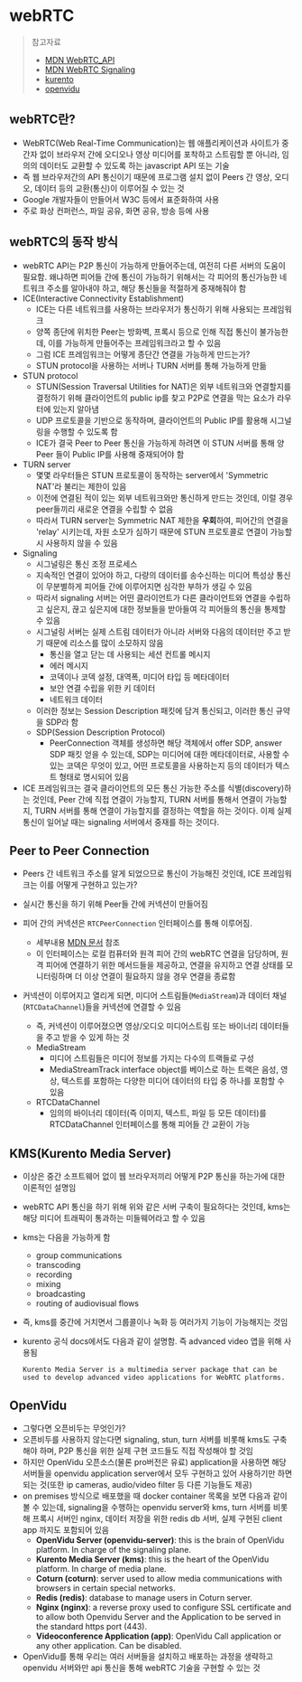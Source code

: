 # webRTC

> 참고자료
>
> - [MDN WebRTC_API](https://developer.mozilla.org/ko/docs/Web/API/WebRTC_API)
> - [MDN WebRTC Signaling](https://developer.mozilla.org/ko/docs/Web/API/WebRTC_API/Signaling_and_video_calling)
> - [kurento](https://www.kurento.org/)
> - [openvidu](https://openvidu.io/index)



## webRTC란?

- WebRTC(Web Real-Time Communication)는 웹 애플리케이션과 사이트가 중간자 없이 브라우저 간에 오디오나 영상 미디어를 포착하고 스트림할 뿐 아니라, 임의의 데이터도 교환할 수 있도록 하는 javascript API 또는 기술
- 즉 웹 브라우저간의 API 통신이기 때문에 프로그램 설치 없이 Peers 간 영상, 오디오, 데이터 등의 교환(통신)이 이루어질 수 있는 것
- Google 개발자들이 만들어서 W3C 등에서 표준화하여 사용
- 주로 화상 컨퍼런스, 파일 공유, 화면 공유, 방송 등에 사용



## webRTC의 동작 방식

- webRTC API는 P2P 통신이 가능하게 만들어주는데, 여전히 다른 서버의 도움이 필요함. 왜냐하면 피어들 간에 통신이 가능하기 위해서는 각 피어의 통신가능한 네트워크 주소를 알아내야 하고, 해당 통신들을 적절하게 중재해줘야 함
- ICE(Interactive Connectivity Establishment)
  - ICE는 다른 네트워크를 사용하는 브라우저가 통신하기 위해 사용되는 프레임워크
  - 양쪽 종단에 위치한 Peer는 방화벽, 프록시 등으로 인해 직접 통신이 불가능한데, 이를 가능하게 만들어주는 프레임워크라고 할 수 있음
  - 그럼 ICE 프레임워크는 어떻게 종단간 연결을 가능하게 만드는가?
  - STUN protocol을 사용하는 서버나 TURN 서버를 통해 가능하게 만듦
- STUN protocol
  - STUN(Session Traversal Utilities for NAT)은 외부 네트워크와 연결할지를 결정하기 위해 클라이언트의 public ip를 찾고 P2P로 연결을 막는 요소가 라우터에 있는지 알아냄
  - UDP 프로토콜을 기반으로 동작하며, 클라이언트의 Public IP를 활용해 시그널링을 수행할 수 있도록 함
  - ICE가 결국 Peer  to Peer 통신을 가능하게 하려면 이 STUN 서버를 통해 양 Peer 들이 Public IP를 사용해 중재되어야 함
- TURN server
  - 몇몇 라우터들은 STUN 프로토콜이 동작하는 server에서 'Symmetric NAT'라 불리는 제한이 있음
  - 이전에 연결된 적이 있는 외부 네트워크와만 통신하게 만드는 것인데, 이럴 경우 peer들끼리 새로운 연결을 수립할 수 없음
  - 따라서 TURN server는 Symmetric NAT 제한을 <b>우회</b>하여, 피어간의 연결을 'relay' 시키는데, 자원 소모가 심하기 때문에 STUN 프로토콜로 연결이 가능할 시 사용하지 않을 수 있음
- Signaling
  - 시그널링은 통신 조정 프로세스
  - 지속적인 연결이 있어야 하고, 다량의 데이터를 송수신하는 미디어 특성상 통신이 무분별하게 피어들 간에 이루어지면 심각한 부하가 생길 수 있음
  - 따라서 signaling 서버는 어떤 클라이언트가 다른 클라이언트와 연결을 수립하고 싶은지, 끊고 싶은지에 대한 정보들을 받아들여 각 피어들의 통신을 통제할 수 있음
  - 시그널링 서버는 실제 스트림 데이터가 아니라 서버와 다음의 데이터만 주고 받기 때문에 리소스를 많이 소모하지 않음
    - 통신을 열고 닫는 데 사용되는 세션 컨트롤 메시지
    - 에러 메시지
    - 코덱이나 코덱 설정, 대역폭, 미디어 타입 등 메타데이터
    - 보안 연결 수립을 위한 키 데이터
    - 네트워크 데이터
  - 이러한 정보는 Session Description 패킷에 담겨 통신되고, 이러한 통신 규약을 SDP라 함
  - SDP(Session Description Protocol)
    - PeerConnection 객체를 생성하면 해당 객체에서 offer SDP, answer SDP 패킷 얻을 수 있는데, SDP는 미디어에 대한 메타데이터로, 사용할 수 있는 코덱은 무엇이 있고, 어떤 프로토콜을 사용하는지 등의 데이터가 텍스트 형태로 명시되어 있음
- ICE 프레임워크는 결국 클라이언트의 모든 통신 가능한 주소를 식별(discovery)하는 것인데, Peer 간에 직접 연결이 가능할지, TURN 서버를 통해서 연결이 가능할지, TURN 서버를 통해 연결이 가능할지를 결정하는 역할을 하는 것이다. 이제 실제 통신이 일어날 때는 signaling 서버에서 중재를 하는 것이다.



## Peer to Peer Connection

- Peers 간 네트워크 주소를 알게 되었으므로 통신이 가능해진 것인데, ICE 프레임워크는 이를 어떻게 구현하고 있는가?

- 실시간 통신을 하기 위해 Peer들 간에 커넥션이 만들어짐
- 피어 간의 커넥션은 `RTCPeerConnection` 인터페이스를 통해 이루어짐. 
  - 세부내용 [MDN 문서](https://developer.mozilla.org/ko/docs/Web/API/RTCPeerConnection) 참조
  - 이 인터페이스는 로컬 컴퓨터와 원격 피어 간의 webRTC 연결을 담당하며, 원격 피어에 연결하기 위한 메서드들을 제공하고, 연결을 유지하고 연결 상태를 모니터링하며 더 이상 연결이 필요하지 않을 경우 연결을 종료함
- 커넥션이 이루어지고 열리게 되면, 미디어 스트림들(`MediaStream`)과 데이터 채널(`RTCDataChannel`)들을 커넥션에 연결할 수 있음
  - 즉, 커넥션이 이루어졌으면 영상/오디오 미디어스트림 또는 바이너리 데이터들을 주고 받을 수 있게 하는 것
  - MediaStream
    - 미디어 스트림들은 미디어 정보를 가지는 다수의 트랙들로 구성
    - MediaStreamTrack interface object를 베이스로 하는 트랙은 음성, 영상, 텍스트를 포함하는 다양한 미디어 데이터의 타입 중 하나를 포함할 수 있음
  - RTCDataChannel
    - 임의의 바이너리 데이터(즉 이미지, 텍스트, 파일 등 모든 데이터)를 RTCDataChannel 인터페이스를 통해 피어들 간 교환이 가능



## KMS(Kurento Media Server)

- 이상은 중간 소프트웨어 없이 웹 브라우저끼리 어떻게 P2P 통신을 하는가에 대한 이론적인 설명임

- webRTC API 통신을 하기 위해 위와 같은 서버 구축이 필요하다는 것인데, kms는 해당 미디어 트래픽이 통과하는 미들웨어라고 할 수 있음

- kms는 다음을 가능하게 함

  - group communications
  - transcoding
  - recording
  - mixing
  - broadcasting
  - routing of audiovisual flows

- 즉, kms를 중간에 거치면서 그룹콜이나 녹화 등 여러가지 기능이 가능해지는 것임

- kurento 공식 docs에서도 다음과 같이 설명함. 즉 advanced video 앱을 위해 사용됨

  `Kurento Media Server is a multimedia server package that can be used to develop advanced video applications for WebRTC platforms.`



## OpenVidu

- 그렇다면 오픈비두는 무엇인가?
- 오픈비두를 사용하지 않는다면 signaling, stun, turn 서버를 비롯해 kms도 구축해야 하며, P2P 통신을 위한 실제 구현 코드들도 직접 작성해야 할 것임
- 하지만 OpenVidu 오픈소스(물론 pro버전은 유료) application을 사용하면 해당 서버들을 openvidu application server에서 모두 구현하고 있어 사용하기만 하면 되는 것(또한 ip cameras, audio/video filter 등 다른 기능들도 제공)
- on premises 방식으로 배포했을 때 docker container 목록을 보면 다음과 같이 볼 수 있는데, signaling을 수행하는 openvidu server와 kms, turn 서버를 비롯해 프록시 서버인 nginx, 데이터 저장을 위한 redis db 서버, 실제 구현된 client app 까지도 포함되어 있음
  - **OpenVidu Server (openvidu-server)**: this is the brain of OpenVidu platform. In charge of the signaling plane.
  - **Kurento Media Server (kms)**: this is the heart of the OpenVidu platform. In charge of media plane.
  - **Coturn (coturn)**: server used to allow media communications with browsers in certain special networks.
  - **Redis (redis)**: database to manage users in Coturn server.
  - **Nginx (nginx)**: a reverse proxy used to configure SSL certificate and to allow both Openvidu Server and the Application to be served in the standard https port (443).
  - **Videoconference Application (app)**: OpenVidu Call application or any other application. Can be disabled.
- OpenVidu를 통해 우리는 여러 서버들을 설치하고 배포하는 과정을 생략하고 openvidu 서버와만 api 통신을 통해 webRTC 기술을 구현할 수 있는 것
